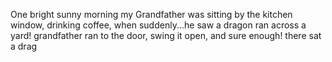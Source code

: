 One bright sunny morning my Grandfather was sitting by the kitchen window, drinking coffee, when suddenly...he saw a dragon ran across a yard! grandfather ran to the door, swing it open, and sure enough! there sat a drag
